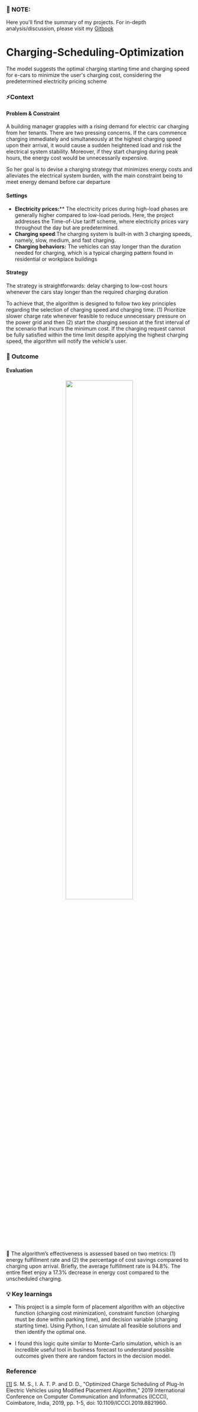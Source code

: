 ### 📝 NOTE:
Here you'll find the summary of my projects. For in-depth analysis/discussion, please visit my [Gitbook](https://minh-anh-vu.gitbook.io/anh-vus-datacracy-hub/~/changes/K52oJexU6PiKPB9bRTo5/statistical-projects/process-simulation-charging-scheduling-optimization)


# Charging-Scheduling-Optimization
The model suggests the optimal charging starting time and charging speed for e-cars to minimize the user's charging cost, considering the predetermined electricity pricing scheme

### ⚡Context
#### Problem & Constraint
A building manager grapples with a rising demand for electric car charging from her tenants. There are two pressing concerns. If the cars commence charging immediately and simultaneously at the highest charging speed upon their arrival, it would cause a sudden heightened load and risk the electrical system stability. Moreover, if they start charging during peak hours, the energy cost would be unnecessarily expensive.

So her goal is to devise a charging strategy that minimizes energy costs and alleviates the electrical system burden, with the main constraint being to meet energy demand before car departure
#### Settings
* **Electricity prices:**** The electricity prices during high-load phases are generally higher compared to low-load periods. Here, the project addresses the Time-of-Use tariff scheme, where electricity prices vary throughout the day but are predetermined.
* **Charging speed**:The charging system is built-in with 3 charging speeds, namely, slow, medium, and fast charging.
* **Charging behaviors:** The vehicles can stay longer than the duration needed for charging, which is a typical charging pattern found in residential or workplace buildings
  
#### Strategy
The strategy is straightforwards: delay charging to low-cost hours whenever the cars stay longer than the required charging duration 

To achieve that, the algorithm is designed to follow two key principles regarding the selection of charging speed and charging time. (1) Prioritize slower charge rate whenever feasible to reduce unnecessary pressure on the power grid and then (2) start the charging session at the first interval of the scenario that incurs the minimum cost. If the charging request cannot be fully satisfied within the time limit despite applying the highest charging speed, the algorithm will notify the vehicle's user.

### 🚨 Outcome

#### Evaluation
<p align="center"> 
<img src="https://github.com/minhanhvu/Determinants-of-second-hand-car-prices/assets/87383756/b81b21bc-aa7b-4cfa-bf39-434a09788b51" width=60% height=60%>
</p>

🎊 The algorithm’s effectiveness is assessed based on two metrics: (1) energy fulfillment rate and (2) the percentage of cost savings compared to charging upon arrival. Briefly, the average fulfillment rate is 94.8%. The entire fleet enjoy a 17.3% decrease in energy cost compared to the unscheduled charging. 

### 💡 Key learnings
- This project is a simple form of placement algorithm with an objective function (charging cost minimization), constraint function (charging must be done within parking time), and decision variable (charging starting time). Using Python, I can simulate all feasible solutions and then identify the optimal one. 

- I found this logic quite similar to Monte-Carlo simulation, which is an incredible useful tool in business forecast to understand possible outcomes given there are random factors in the decision model. 


###  Reference
[[1]](https://ieeexplore.ieee.org/document/8821960) S. M. S., I. A. T. P. and D. D., "Optimized Charge Scheduling of Plug-In Electric Vehicles using Modified Placement Algorithm," 2019 International Conference on Computer Communication and Informatics (ICCCI), Coimbatore, India, 2019, pp. 1-5, doi: 10.1109/ICCCI.2019.8821960.
